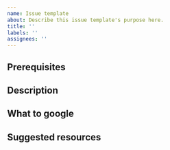```yaml
---
name: Issue template
about: Describe this issue template's purpose here.
title: ''
labels: ''
assignees: ''
---
```


## Prerequisites

## Description

## What to google

## Suggested resources
